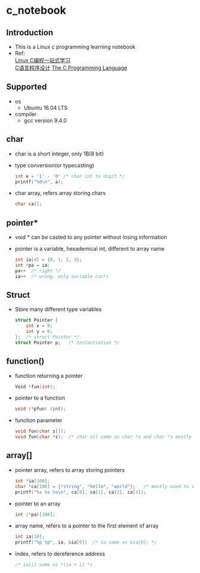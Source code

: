 # c_notebook

## Introduction

- This is a Linux c programming learning notebook
- Ref:\
[Linux C编程一站式学习](https://linux-c-learning-all-in-one.readthedocs.io/zh_CN/latest/index.html)\
[C语言程序设计](https://book.douban.com/subject/1139336/)
[The C Programming Language]()

## Supported

- os
  - Ubuntu 16.04 LTS
- compiler
  - gcc version 9.4.0

## char

- char is a short integer, only 1B(8 bit)

- type conversion(or typecasting)

  ```C
  int a = '1' - '0'	/* char int to digit */
  printf("%d\n", a);
  ```

- char array, refers array storing chars

    ```C
    char ca[];
    ```

## pointer\*

- void * can be casted to any pointer without losing information

- pointer is a variable, hexademical int, different to array name

  ```C
  int ia[4] = {0, 1, 2, 3};
  int *pa = ia;
  pa++	/* right */
  ia++	/* wrong, only variable can*/
  ```

## Struct

-   Store many different type variables

    ```C
    struct Pointer {
        int x = 0;
        int y = 0;
    };	/* struct Pointer */
    struct Pointer p;	/* instantiation */
    ```
    

## function()

-   function returning a pointer

    ```C
    Void *fun(int);
    ```

-   pointer to a function

    ```C
    void (*pfun) (int);
    ```

-   function parameter

    ```C
    void fun(char s[]);
    void fun(char *s);	/* char s[] same as char *s and char *s mostly used */
    ```

## array[]

-   pointer array, refers to array storing pointers

    ```C
    int *ia[100];
    char *ca[100] = {"string", "hello", "world"};	/* mostly used to save string */
    printf("%s %s %s\n", ca[0], ca[1], ca[2], ca[3]);
    ```

-   pointer to an array

    ```C
    int (*pa)[100];
    ```

-   array name, refers to a pointer to the first element of array

    ```C
    int ia[10]; 
    printf("%p %p", ia, &ia[0])  /* ia same as &ia[0]; */
    ```

-   index, refers to dereference address

    ```C
    /* ia[i] same as *(ia + i) */
    ```
    
    

